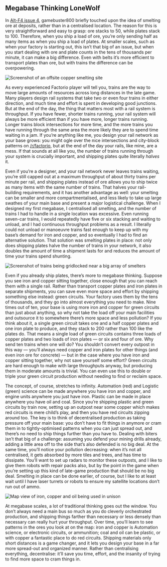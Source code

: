 ## Megabase Thinking <author>LoneWolf</author>

In [Alt-F4 issue 4](https://alt-f4.blog/ALTF4-4/), gamebuster800 briefly touched upon the idea of smelting ore at deposits, rather than in a centralised location. The reason for this is very straightforward and easy to grasp: ore stacks to 50, while plates stack to 100. Therefore, when you ship a load of ore, you’re only sending half as many items as when you ship a load of plates. At smaller scales, such as when your factory is starting out, this isn’t that big of an issue, but when you start dealing with ore and plate counts in the tens of thousands per minute, it can make a big difference. Even with belts it’s more efficient to transport plates than ore, but with trains the difference can be overpowering.

![Screenshot of an offsite copper smelting site](https://media.alt-f4.blog/ALTF4/7/offsite_copper_smelting.jpg)

As every experienced Factorio player will tell you, trains are the way to move large amounts of resources across long distances in the late game. Many players design rail systems that take two or even four trains in either direction, and much time and effort is spent in developing good junctions. But at the end of the day, the thing that matters most with a rail system is throughput. If you have fewer, shorter trains running, your rail system will always be more efficient than if you have more, longer trains running. Longer trains block intersections for more time, and the more trains you have running through the same area the more likely they are to spend time waiting in a jam. If you’re anything like me, you design your rail network as your base grows: you might ogle over the nice intersections and city-block patterns on [/r/factorio](https://www.reddit.com/r/factorio/), but at the end of the day your rails, like mine, are a mess. If that sounds at all like you, the number of trains running through your system is crucially important, and shipping plates quite literally _halves_ it.

Even if you’re a designer, and your rail network never leaves trains waiting, you’re still capped out at a maximum throughput of about thirty trains per minute per rail, and shipping plates instead of ore allows you to ship twice as many items with the same number of trains. That halves your rail-building requirements, and it has another advantage as well: your smelting can be smaller and more compartmentalised, and less likely to take up large swathes of your main base and present a major logistical challenge. When I designed my first megabase, I centralised all smelting, and the number of trains I had to handle in a single location was excessive. Even running seven-car trains, I would repeatedly have five or six stacking and waiting to unload, and I had continuous throughput problems as a result. I literally could not unload or manoeuvre trains fast enough to keep up with my base’s demand for iron and copper, and so eventually I had to find an alternative solution. That solution was smelting plates in place: not only does shipping plates halve the number of trains in your network, it also doubles the amount of time a shipment lasts for and reduces the amount of time your trains spend shunting.

![Screenshot of trains being gridlocked near a big array of smelters](https://media.alt-f4.blog/ALTF4/7/smelting_jam.jpg)

Even if you already ship plates, there’s more to megabase thinking. Suppose you see iron and copper sitting together, close enough that you can reach them with a single rail. Rather than transport copper plates and iron plates in separate shipments, you can save even more space and effort by shipping something else instead: green circuits. Your factory uses them by the tens of thousands, and they go into almost everything you need to make. Nine times out of ten, your base is using more iron and copper for green circuits than just about anything, so why not take the load off your main facilities and outsource it to somewhere there’s more space and less pollution? If you think about it, a single green circuit takes one and a half copper plates and one iron plate to produce, and they stack to 200 rather than 100 like the plates do. That means a single load of green circuits contains three loads of copper plates and two loads of iron plates — or six and four of ore. Why send ten trains when one will do? You shouldn’t convert every outpost in this way — you’ll always need copper and iron plates for other things (and even iron ore for concrete) — but in the case where you have iron and copper sitting together, why not save yourself some effort? Green circuits are hard enough to make with large throughputs anyway, but producing them in moderate amounts is trivial. You can even use this to double or triple your green circuit production without needing to find or reclaim space.

The concept, of course, stretches to infinity. Automation (red) and Logistic (green) science can be made anywhere you have iron and copper, and engine units anywhere you just have iron. Plastic can be made in place anywhere you have oil and coal. Since you’re shipping plastic and green circuits by train now, setting up an outpost near some copper which makes red circuits is mere child’s play, and then you have red circuits zipping around too. The key is to think of decentralised production as taking pressure off your main base: you don’t have to fit things in anymore or cram them in to tightly-optimised patterns when you can just spread out, and there’s no need to ship things further than you have to. Dealing with biters isn’t that big of a challenge: assuming you defend your mining drills already, adding a little area off to the side that’s also defended is no big deal. At the same time, you’ll notice your pollution decreasing: when it’s not all centralised, it gets absorbed by more tiles and trees, and has time to dissipate. You’ll want to set up radars to monitor these outposts, and I like to give them robots with repair packs also, but by the point in the game when you’re setting up this kind of late-game production that should be no big deal. Smelting in place can be done earlier, of course, but I like to at least wait until I have laser turrets or robots to ensure my satellite locations don’t run out of ammo.

![Map view of iron, copper and oil being used in unison](https://media.alt-f4.blog/ALTF4/7/offsite_bonanza.jpg)

At megabase scales, a lot of traditional thinking goes out the window. You don’t always need a main bus so much as you do cleverly orchestrated production, and shipping things farther than necessary or less densely than necessary can really hurt your throughput. Over time, you’ll learn to see patterns in the ores you look at on the map: iron and copper is Automation science, or electronic circuits, or ammunition; coal and oil can be plastic, or with copper a fantastic place to do red circuits. Shipping materials only short distances is a game changer, and it lets you design your base in a far more spread-out and organized manner. Rather than centralising everything, decentralise: it’ll save you time, effort, and the insanity of trying to find more space to cram things in.
